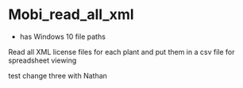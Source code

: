 # Mobi_read_all_xml

* has Windows 10 file paths

Read all XML license files for each plant and put them in a csv file for spreadsheet viewing

test change three with Nathan

